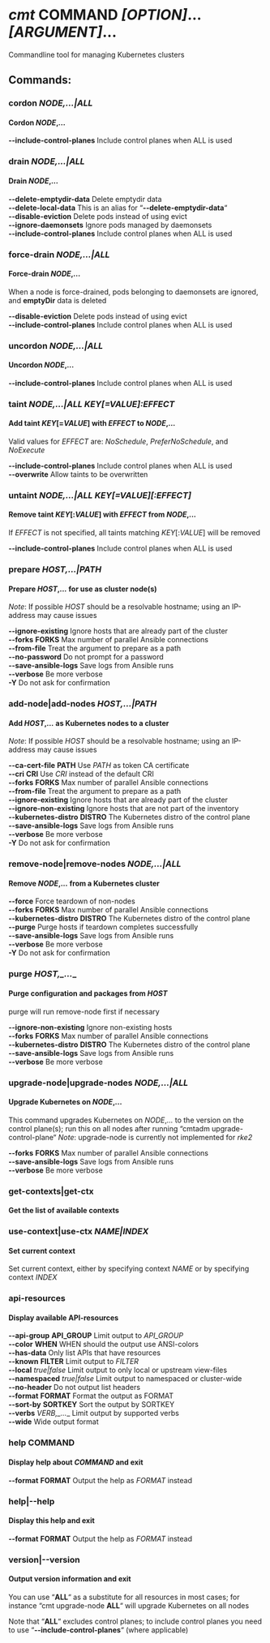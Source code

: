 # ___cmt___ __COMMAND__ _\[OPTION\]_... _\[ARGUMENT\]_...

Commandline tool for managing Kubernetes clusters

## Commands:
### cordon __NODE_,_..._|_ALL__
#### Cordon _NODE_,_..._
  
  
  __--include-control-planes__
  Include control planes when ALL is used  
### drain __NODE_,_..._|_ALL__
#### Drain _NODE_,_..._
  
  
  __--delete-emptydir-data__
  Delete emptydir data  
  __--delete-local-data__
  This is an alias for “__--delete-emptydir-data__“  
  __--disable-eviction__
  Delete pods instead of using evict  
  __--ignore-daemonsets__
  Ignore pods managed by daemonsets  
  __--include-control-planes__
  Include control planes when ALL is used  
### force-drain __NODE_,_..._|_ALL__
#### Force-drain _NODE_,_..._
  
  

When a node is force-drained, pods belonging to daemonsets are ignored, and __emptyDir__ data is deleted
  
  
  __--disable-eviction__
  Delete pods instead of using evict  
  __--include-control-planes__
  Include control planes when ALL is used  
### uncordon __NODE_,_..._|_ALL__
#### Uncordon _NODE_,_..._
  
  
  __--include-control-planes__
  Include control planes when ALL is used  
### taint __NODE_,_..._|_ALL_ _KEY_[=_VALUE_]:_EFFECT__
#### Add taint _KEY_[=_VALUE_] with _EFFECT_ to _NODE_,_..._
  
  

Valid values for _EFFECT_ are: _NoSchedule_, _PreferNoSchedule_, and _NoExecute_
  
  
  __--include-control-planes__
  Include control planes when ALL is used  
  __--overwrite__
  Allow taints to be overwritten  
### untaint __NODE_,_..._|_ALL_ _KEY_[=_VALUE_][:_EFFECT_]_
#### Remove taint _KEY_[:_VALUE_] with _EFFECT_ from _NODE_,_..._
  
  

If _EFFECT_ is not specified, all taints matching _KEY_[:_VALUE_] will be removed
  
  
  __--include-control-planes__
  Include control planes when ALL is used  
### prepare __HOST_,_..._|_PATH__
#### Prepare _HOST_,_..._ for use as cluster node(s)
  
  

_Note_: If possible _HOST_ should be a resolvable hostname; using an IP-address may cause issues
  
  
  __--ignore-existing__
  Ignore hosts that are already part of the cluster  
  __--forks__ __FORKS__
  Max number of parallel Ansible connections  
  __--from-file__
  Treat the argument to prepare as a path  
  __--no-password__
  Do not prompt for a password  
  __--save-ansible-logs__
  Save logs from Ansible runs  
  __--verbose__
  Be more verbose  
  __-Y__
  Do not ask for confirmation  
### add-node|add-nodes __HOST_,_..._|_PATH__
#### Add _HOST_,_..._ as Kubernetes nodes to a cluster
  
  

_Note_: If possible _HOST_ should be a resolvable hostname; using an IP-address may cause issues
  
  
  __--ca-cert-file__ __PATH__
  Use _PATH_ as token CA certificate  
  __--cri__ __CRI__
  Use _CRI_ instead of the default CRI  
  __--forks__ __FORKS__
  Max number of parallel Ansible connections  
  __--from-file__
  Treat the argument to prepare as a path  
  __--ignore-existing__
  Ignore hosts that are already part of the cluster  
  __--ignore-non-existing__
  Ignore hosts that are not part of the inventory  
  __--kubernetes-distro__ __DISTRO__
  The Kubernetes distro of the control plane  
  __--save-ansible-logs__
  Save logs from Ansible runs  
  __--verbose__
  Be more verbose  
  __-Y__
  Do not ask for confirmation  
### remove-node|remove-nodes __NODE_,_..._|_ALL__
#### Remove _NODE_,_..._ from a Kubernetes cluster
  
  
  __--force__
  Force teardown of non-nodes  
  __--forks__ __FORKS__
  Max number of parallel Ansible connections  
  __--kubernetes-distro__ __DISTRO__
  The Kubernetes distro of the control plane  
  __--purge__
  Purge hosts if teardown completes successfully  
  __--save-ansible-logs__
  Save logs from Ansible runs  
  __--verbose__
  Be more verbose  
  __-Y__
  Do not ask for confirmation  
### purge __HOST_,_...__
#### Purge configuration and packages from _HOST_
  
  

purge will run remove-node first if necessary
  
  
  __--ignore-non-existing__
  Ignore non-existing hosts  
  __--forks__ __FORKS__
  Max number of parallel Ansible connections  
  __--kubernetes-distro__ __DISTRO__
  The Kubernetes distro of the control plane  
  __--save-ansible-logs__
  Save logs from Ansible runs  
  __--verbose__
  Be more verbose  
### upgrade-node|upgrade-nodes __NODE_,_..._|_ALL__
#### Upgrade Kubernetes on _NODE_,_..._
  
  

This command upgrades Kubernetes on _NODE_,_..._ to the version on the control plane(s); run this on all nodes after running “cmtadm upgrade-control-plane“ _Note_: upgrade-node is currently not implemented for _rke2_
  
  
  __--forks__ __FORKS__
  Max number of parallel Ansible connections  
  __--save-ansible-logs__
  Save logs from Ansible runs  
  __--verbose__
  Be more verbose  
### get-contexts|get-ctx
#### Get the list of available contexts
  
  
### use-context|use-ctx __NAME_|_INDEX__
#### Set current context
  
  

Set current context, either by specifying context _NAME_ or by specifying context _INDEX_
  
  
### api-resources
#### Display available API-resources
  
  
  __--api-group__ __API_GROUP__
  Limit output to _API_GROUP_  
  __--color__ __WHEN__
  WHEN should the output use ANSI-colors  
  __--has-data__
  Only list APIs that have resources  
  __--known__ __FILTER__
  Limit output to _FILTER_  
  __--local__ __true_|_false__
  Limit output to only local or upstream view-files  
  __--namespaced__ __true_|_false__
  Limit output to namespaced or cluster-wide  
  __--no-header__
  Do not output list headers  
  __--format__ __FORMAT__
  Format the output as FORMAT  
  __--sort-by__ __SORTKEY__
  Sort the output by SORTKEY  
  __--verbs__ __VERB_,_...__
  Limit output by supported verbs  
  __--wide__
  Wide output format  
  
  
### help __COMMAND__
#### Display help about _COMMAND_ and exit
  
  
  __--format__ __FORMAT__
  Output the help as _FORMAT_ instead  
### help|--help
#### Display this help and exit
  
  
  __--format__ __FORMAT__
  Output the help as _FORMAT_ instead  
### version|--version
#### Output version information and exit
  
  

You can use “__ALL__“ as a substitute for all resources in most cases;
for instance “cmt upgrade-node __ALL__“ will upgrade Kubernetes on all nodes

Note that “__ALL__“ excludes control planes; to include
control planes you need to use “__--include-control-planes__“ (where applicable)
